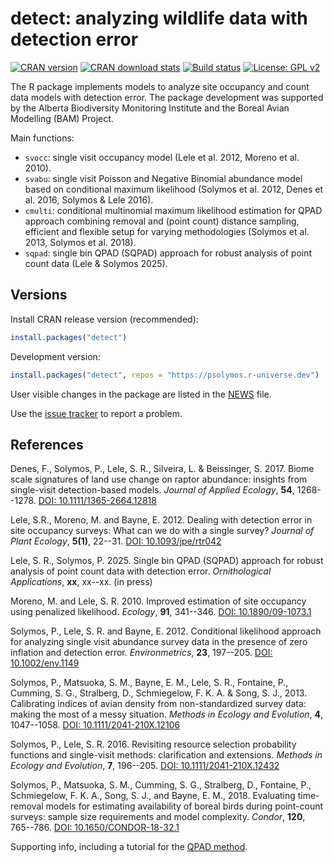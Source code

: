 # detect: analyzing wildlife data with detection error

[![CRAN version](https://www.r-pkg.org/badges/version/detect)](https://CRAN.R-project.org/package=detect)
[![CRAN download stats](https://cranlogs.r-pkg.org/badges/grand-total/detect)](https://www.rdocumentation.org/packages/detect/)
[![Build status](https://github.com/psolymos/detect/actions/workflows/check.yml/badge.svg)](https://github.com/psolymos/detect/actions)
[![License: GPL v2](https://img.shields.io/badge/License-GPL%20v2-blue.svg)](https://www.gnu.org/licenses/old-licenses/gpl-2.0.en.html)

The R package implements models to analyze
site occupancy and count data models with detection error.
The package development was supported by the
Alberta Biodiversity Monitoring Institute and the
Boreal Avian Modelling (BAM) Project.

Main functions:

* `svocc`: single visit occupancy model (Lele et al. 2012, Moreno et al. 2010).
* `svabu`: single visit Poisson and Negative Binomial abundance model based on conditional maximum likelihood (Solymos et al. 2012, Denes et al. 2016, Solymos & Lele 2016).
* `cmulti`: conditional multinomial maximum likelihood estimation for QPAD approach combining removal and (point count) distance sampling, efficient and flexible setup for varying methodologies (Solymos et al. 2013, Solymos et al. 2018).
* `sqpad`: single bin QPAD (SQPAD) approach for robust analysis of point count data (Lele & Solymos 2025).

## Versions

Install CRAN release version (recommended):

```R
install.packages("detect")
```

Development version:

```R
install.packages("detect", repos = "https://psolymos.r-universe.dev")
```

User visible changes in the package are listed in the [NEWS](NEWS.md) file.

Use the [issue tracker](https://github.com/psolymos/detect/issues)
to report a problem.

## References

Denes, F., Solymos, P., Lele, S. R., Silveira, L. & Beissinger, S. 2017.
Biome scale signatures of land use change on raptor abundance:
insights from single-visit detection-based models.
_Journal of Applied Ecology_, **54**, 1268--1278.
[DOI: 10.1111/1365-2664.12818](https://doi.org/10.1111/1365-2664.12818)

Lele, S.R., Moreno, M. and Bayne, E. 2012.
Dealing with detection error in site occupancy surveys:
What can we do with a single survey?
_Journal of Plant Ecology_, **5(1)**, 22--31.
[DOI: 10.1093/jpe/rtr042](https://doi.org/10.1093/jpe/rtr042)

Lele, S. R., Solymos, P. 2025.
Single bin QPAD (SQPAD) approach for robust analysis of point count data
with detection error.
_Ornithological Applications_, **xx**, xx--xx. (in press)

Moreno, M. and Lele, S. R. 2010.
Improved estimation of site occupancy using penalized likelihood.
_Ecology_, **91**, 341--346.
[DOI: 10.1890/09-1073.1](https://doi.org/10.1890/09-1073.1)

Solymos, P., Lele, S. R. and Bayne, E. 2012.
Conditional likelihood approach for analyzing single visit
abundance survey data in the presence of zero inflation and
detection error.
_Environmetrics_, **23**, 197--205.
[DOI: 10.1002/env.1149](https://doi.org/10.1002/env.1149)

Solymos, P., Matsuoka, S. M., Bayne, E. M., Lele, S. R., Fontaine, P.,
Cumming, S. G., Stralberg, D., Schmiegelow, F. K. A. & Song, S. J., 2013.
Calibrating indices of avian density from non-standardized survey data:
making the most of a messy situation.
_Methods in Ecology and Evolution_, **4**, 1047--1058.
[DOI: 10.1111/2041-210X.12106](https://doi.org/10.1111/2041-210X.12106)

Solymos, P., Lele, S. R. 2016.
Revisiting resource selection probability functions and single-visit methods:
clarification and extensions.
_Methods in Ecology and Evolution_, **7**, 196--205.
[DOI: 10.1111/2041-210X.12432](https://doi.org/10.1111/2041-210X.12432)

Solymos, P., Matsuoka, S. M., Cumming, S. G., Stralberg, D., Fontaine, P.,
Schmiegelow, F. K. A., Song, S. J., and Bayne, E. M., 2018.
Evaluating time-removal models for estimating availability of boreal birds
during point-count surveys: sample size requirements and model complexity.
_Condor_, **120**, 765--786.
[DOI: 10.1650/CONDOR-18-32.1](https://doi.org/10.1650/CONDOR-18-32.1)

Supporting info, including a tutorial for the 
[QPAD method](https://github.com/psolymos/QPAD/tree/master/inst/doc/v2).
